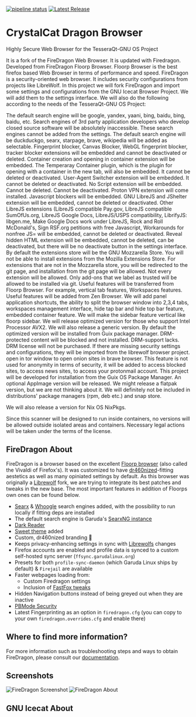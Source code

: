 [![pipeline status](https://gitlab.com/garuda-linux/firedragon/builder/badges/main/pipeline.svg)](https://gitlab.com/garuda-linux/firedragon/builder/-/commits/main)
[![Latest Release](https://gitlab.com/garuda-linux/firedragon/builder/-/badges/release.svg)](https://gitlab.com/garuda-linux/firedragon/builder/-/releases)

# CrystalCat Dragon Browser

Highly Secure Web Browser for the TesseraQt-GNU OS Project

It is a fork of the FireDragon Web Browser. It is updated with Firedragon. Developed from FireDragon Floorp Browser. Floorp Browser is the best firefox based Web Browser in terms of performance and speed. FireDragon is a security-oriented web browser. It includes security configurations from projects like LibreWolf. In this project we will fork FireDragon and import some settings and configurations from the GNU Icecat Browser Project. We will add them to the settings interface. We will also do the following according to the needs of the TesseraQt-GNU OS Project:

The default search engine will be google, yandex, yaani, bing, baidu, bing, baidu, etc. Search engines of 3rd party application developers who develop closed source software will be absolutely inaccessible. These search engines cannot be added from the settings. The default search engine will be duckduckgo, searx, starpage, brave, wikipedia will be added as selectable.
Fingerprint blocker, Canvas Blocker, WebGL fingerprint blocker, tracker blocker extensions will be embedded and cannot be deactivated or deleted.
Container creation and opening in container extension will be embedded. The Temperaray Container plugin, which is the plugin for opening with a container in the new tab, will also be embedded. It cannot be deleted or deactivated.
User-Agent Switcher extension will be embedded. It cannot be deleted or deactivated.
No Script extension will be embedded. Cannot be deleted. Cannot be deactivated.
Proton VPN extension will come installed.
Javascript blockers will be embedded. GNU LibreJS and JShelter extension will be embedded, cannot be deleted or deactivated.
Other LibreJS extensions (LibreJS compatible Pay.gov, LibreJS compatible SumOfUs.org, LibreJS Google Docs, LibreJS/USPS compatibility, LibrifyJS: libgen.me, Make Google Docs work under LibreJS, Rock and Roll McDonald's, Sign RSF.org petitions with free Javascript, Workarounds for nonfree JS= will be embedded, cannot be deleted or deactivated.
Reveal hidden HTML extension will be embedded, cannot be deleted, can be deactivated, but there will be no deactivate button in the settings interface.
By default the extensions store will be the GNU Mozzarella Store. You will not be able to install extensions from the Mozilla Extensions Store. For extensions that are not in the Mozzarella store, you will be redirected to the git page, and installation from the git page will be allowed. Not every extension will be allowed. Only add-ons that we label as trusted will be allowed to be installed via git.
Useful features will be transferred from Floorp Browser. For example, vertical tab features, Workspaces features.
Useful features will be added from Zen Browser. We will add panel application shortcuts, the ability to split the browser window into 2,3,4 tabs, workspaces management interface, hide tap bar and hide top bar feature, embedded container feature. We will make the sidebar feature vertical like floorp sidebar.
We will release optimized version for those who support Intel Processor AVX2. We will also release a generic version. By default the optimized version will be installed from Guix package manager.
DRM-protected content will be blocked and not installed. DRM-support lacks. DRM license will not be purchased.
If there are missing security settings and configurations, they will be imported from the librewolf browser project.
open in tor window to open onion sites in brave browser. This feature is not used for anonymity in terms of security, it will be added to access blocked sites, to access news sites, to access your protonmail account.
This project will be developed for installation from the Guix OS Package Manager. An optional AppImage version will be released. We might release a flatpak version, but we are not thinking about it. We will definitely not be included in distributions' package managers (rpm, deb etc.) and snap store.

We will also release a version for Nix OS NixPkgs.

Since this scanner will be designed to run inside containers, no versions will be allowed outside isolated areas and containers. Necessary legal actions will be taken under the terms of the license.

## FireDragon About

FireDragon is a browser based on the excellent [Floorp browser](https://floorp.app/en) (also called the Vivaldi of Firefox's). It was customized to have [dr460nized](https://garudalinux.org/images/garuda/download/dr460nized/garuda-dr460nized.webp)-fitting aestetics as well as many opiniated settings by default. As this browser was originally a [Librewolf](https://librewolf.org) fork, we are trying to integrate its best patches and tweaks in the new base. The most important features in addition of Floorps own ones can be found below.

- [Searx](https://searx.garudalinux.org/) & [Whoogle](https://search.garudalinux.org/) search engines added, with the possibility to run locally if fitting deps are installed
- The default search engine is Garuda's [SearxNG instance](https://searx.garudalinux.org)
- [Dark Reader](https://addons.mozilla.org/en-US/firefox/addon/darkreader/)
- [Sweet theme](https://github.com/EliverLara/firefox-sweet-theme) added
- Custom, dr460nized branding :dragon:
- Keeps privacy-enhancing settings in sync with [Librewolfs](https://librewolf.org) changes
- Firefox accounts are enabled and profile data is synced to a custom self-hosted sync server (`ffsync.garudalinux.org`)
- Presets for both `profile-sync-daemon` (which Garuda Linux ships by default) & `Firejail` are available
- Faster webpages loading from:
  - Custom Firedragon settings
  - Inclusion of [FastFox tweaks](https://github.com/yokoffing/Betterfox/blob/main/README.md)
- Hidden Navigation buttons instead of being greyed out when they are inactive
- [PBMode Security](https://wiki.mozilla.org/Security/Tracking_protection)
- Latest Fingerprinting as an option in `firedragon.cfg` (you can copy to your own `firedragon.overrides.cfg` and enable there)

## Where to find more information?

For more information such as troubleshooting steps and ways to obtain FireDragon, please consult our [documentation](https://firedragon.garudalinux.org).

## Screenshots

<img src="https://gitlab.com/garuda-linux/firedragon/settings/-/raw/master/home.png" alt="FireDragon Screenshot">
<img src="https://gitlab.com/garuda-linux/firedragon/settings/-/raw/master/about.png" alt="FireDragon About">


## GNU Icecat About

